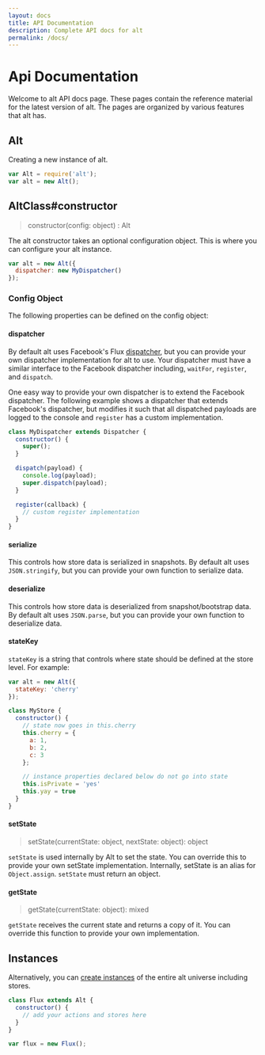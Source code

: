 ```yaml
---
layout: docs
title: API Documentation
description: Complete API docs for alt
permalink: /docs/
---
```


# Api Documentation

Welcome to alt API docs page. These pages contain the reference material for the latest version of alt. The pages are organized by various features that alt has.

## Alt

Creating a new instance of alt.

```js
var Alt = require('alt');
var alt = new Alt();
```

## AltClass#constructor

> constructor(config: object) : Alt

The alt constructor takes an optional configuration object. This is where you can configure your alt instance.

```js
var alt = new Alt({
  dispatcher: new MyDispatcher()
});
```

### Config Object

The following properties can be defined on the config object:

#### dispatcher

By default alt uses Facebook's Flux [dispatcher](https://github.com/facebook/flux/blob/master/src/Dispatcher.js), but you can provide your own dispatcher implementation for alt to use. Your dispatcher must have a similar interface to the Facebook dispatcher including, `waitFor`, `register`, and `dispatch`.

One easy way to provide your own dispatcher is to extend the Facebook dispatcher. The following example shows a dispatcher that extends Facebook's dispatcher, but modifies it such that all dispatched payloads are logged to the console and `register` has a custom implementation.

```js
class MyDispatcher extends Dispatcher {
  constructor() {
    super();
  }

  dispatch(payload) {
    console.log(payload);
    super.dispatch(payload);
  }

  register(callback) {
    // custom register implementation
  }
}
```

#### serialize

This controls how store data is serialized in snapshots. By default alt uses `JSON.stringify`, but you can provide your own function to serialize data.

#### deserialize

This controls how store data is deserialized from snapshot/bootstrap data. By default alt uses `JSON.parse`, but you can provide your own function to deserialize data.

#### stateKey

`stateKey` is a string that controls where state should be defined at the store level. For example:

```js
var alt = new Alt({
  stateKey: 'cherry'
});

class MyStore {
  constructor() {
    // state now goes in this.cherry
    this.cherry = {
      a: 1,
      b: 2,
      c: 3
    };

    // instance properties declared below do not go into state
    this.isPrivate = 'yes'
    this.yay = true
  }
}
```

#### setState

> setState(currentState: object, nextState: object): object

`setState` is used internally by Alt to set the state. You can override this to provide your own setState implementation. Internally, setState is an alias for `Object.assign`. `setState` must return an object.

#### getState

> getState(currentState: object): mixed

`getState` receives the current state and returns a copy of it. You can override this function to provide your own implementation.

## Instances

Alternatively, you can [create instances](/docs/altInstances/) of the entire alt universe including stores.

```js
class Flux extends Alt {
  constructor() {
    // add your actions and stores here
  }
}

var flux = new Flux();
```
